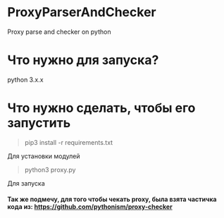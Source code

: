 # ProxyParserAndChecker
Proxy parse and checker on python

# Что нужно для запуска?
python 3.x.x

# Что нужно сделать, чтобы его запустить
> pip3 install -r requirements.txt

Для установки модулей

> python3 proxy.py

Для запуска

#### Так же подмечу, для того чтобы чекать proxy, была взята частичка кода из: https://github.com/pythonism/proxy-checker
